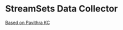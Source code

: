 # StreamSets Data Collector

[Based on Pavithra KC](https://hub.docker.com/r/pavithrakc/streamsets-dockerfile)
